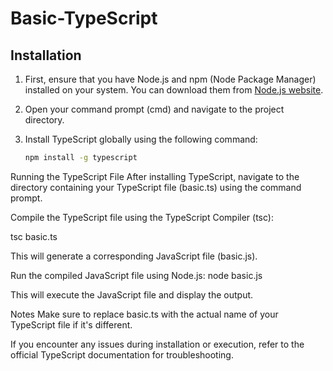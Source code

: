 # Basic-TypeScript

## Installation

1. First, ensure that you have Node.js and npm (Node Package Manager) installed on your system. You can download them from [Node.js website](https://nodejs.org/).

2. Open your command prompt (cmd) and navigate to the project directory.

3. Install TypeScript globally using the following command:

   ```bash
   npm install -g typescript
Running the TypeScript File
After installing TypeScript, navigate to the directory containing your TypeScript file (basic.ts) using the command prompt.

Compile the TypeScript file using the TypeScript Compiler (tsc):


 tsc basic.ts

This will generate a corresponding JavaScript file (basic.js).

Run the compiled JavaScript file using Node.js:
node basic.js

This will execute the JavaScript file and display the output.

Notes
Make sure to replace basic.ts with the actual name of your TypeScript file if it's different.

If you encounter any issues during installation or execution, refer to the official TypeScript documentation for troubleshooting.




